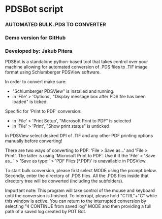 # PDSBot script
### AUTOMATED BULK. PDS TO CONVERTER
### Demo version for GitHub
### Developed by: Jakub Pitera

PDSBot is a standalone python-based tool that takes control over your machine allowing for automated conversion of .PDS files to .TIF image format using Schlumberger PDSView software.

In order to convert make sure:
 - "Schlumberger PDSView" is installed and running.
 - in 'File' > 'Options', "Display message box after PDS file has been loaded" is ticked.
 
Specific for 'Print to PDF' conversion:
 - in 'File' > 'Print Setup', "Microsoft Print to PDF" is selected
 - in 'File' > 'Print', "Show print status" is unticked

In PDSView select desired DPI of .TIF and any other PDF printing options manually before converting!

There are two ways of converting to PDF: 'File > Save as...' and 'File > Print'. The latter is using 'Microsoft Print to PDF'.
Use it if the 'File' > 'Save  as...' > 'Save as type:' > 'PDF Files (*.PDF)' is unavailable in PDSView.

To start bulk conversion, please first select MODE using the prompt below. 
Secondly, enter the directory of .PDS files.
All the .PDS files inside that directory tree will be converted (including the subfolders).

Important note: This program will take control of the mouse and keyboard until the conversion is finished. 
To interrupt, please hold "CTRL"+"C" while this window is active. 
You can return to the interrupted conversion by selecting "4 CONTINUE from saved log" MODE and then providing 
a full path of a saved log created by POT Bot.
